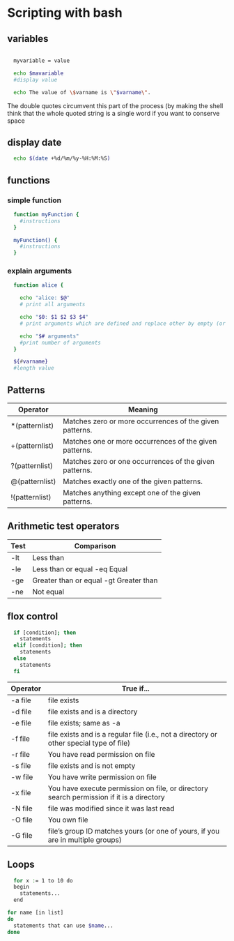 # Scripting with bash

## variables

```bash

  myvariable = value

  echo $mavariable
  #display value

  echo The value of \$varname is \"$varname\".
```

The double quotes circumvent this part of the process (by making the shell think that the whole quoted string is a single word if you want to conserve space

## display date

```bash
  echo $(date +%d/%m/%y-%H:%M:%S)
```

## functions

### simple function

```bash
  function myFunction {
    #instructions
  }

  myFunction() {
    #instructions
  }
```

### explain arguments

```bash
  function alice {

    echo "alice: $@"
    # print all arguments

    echo "$0: $1 $2 $3 $4"
    # print arguments which are defined and replace other by empty (or null) strings

    echo "$# arguments"
    #print number of arguments
  }
```

```bash
  ${#varname}
  #length value
```

## Patterns

|     Operator    |                        Meaning                          |
| --------------- | ------------------------------------------------------- |
| *(patternlist)  |  Matches zero or more occurrences of the given patterns.|
| +(patternlist)  |  Matches one or more occurrences  of the given patterns.|
| ?(patternlist)  |  Matches zero or one occurrences of the given patterns. |
| @(patternlist)  |  Matches exactly one of the given patterns.             |
| !(patternlist)  |  Matches anything except one of the given patterns.     |

## Arithmetic test operators

| Test  |               Comparison                |
| ----- | --------------------------------------- |
| -lt   | Less than                               |
| -le   | Less than or equal -eq Equal            |
| -ge   | Greater than or equal -gt Greater than  |
| -ne   | Not equal                               |

## flox control

```bash
  if [condition]; then
    statements
  elif [condition]; then
    statements
  else
    statements
  fi
```

| Operator|                                       True if...                                            |
| ------- | ------------------------------------------------------------------------------------------- |
| -a file |   file exists                                                                               |
| -d file |   file exists and is a directory                                                            |
| -e file |   file exists; same as -a                                                                   |
| -f file |   file exists and is a regular file (i.e., not a directory or other special type of file)   |
| -r file |   You have read permission on file                                                          |
| -s file |   file exists and is not empty                                                              |
| -w file |   You have write permission on file                                                         |
| -x file |   You have execute permission on file, or directory search permission if it is a directory  |
| -N file |   file was modified since it was last read                                                  |
| -O file |   You own file                                                                              |
| -G file |   file’s group ID matches yours (or one of yours, if you are in multiple groups)            |

## Loops

```bash
  for x := 1 to 10 do
  begin
    statements...
  end
```

```bash
for name [in list]
do
  statements that can use $name...
done
```